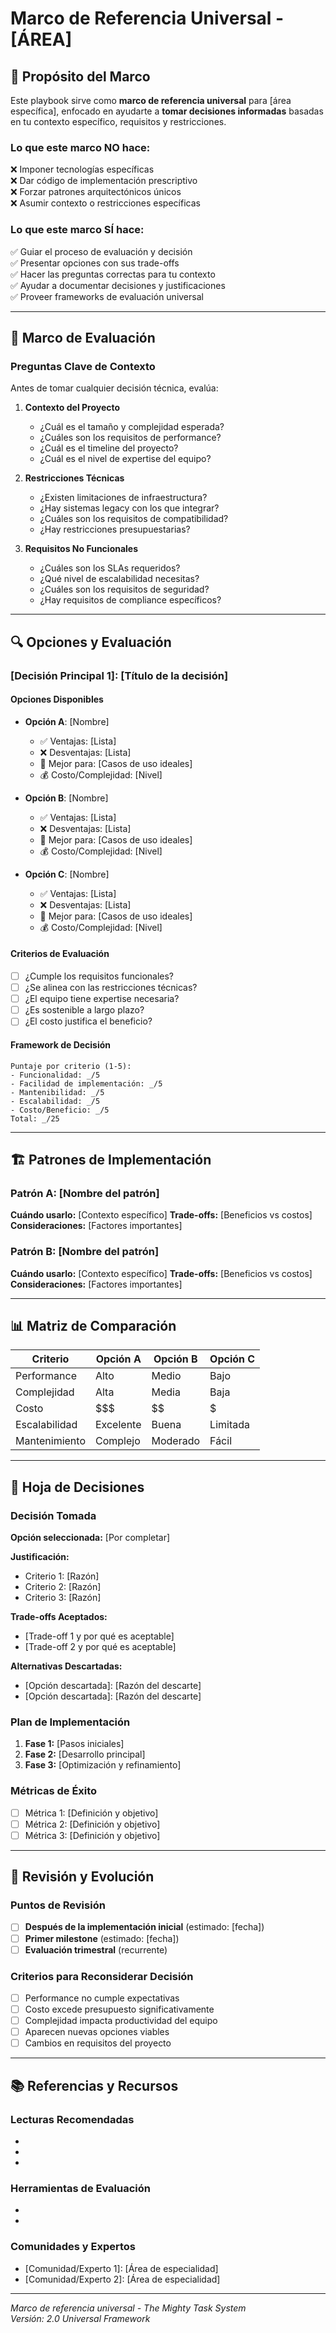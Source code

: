 # Marco de Referencia Universal - [ÁREA]

## 🎯 Propósito del Marco

Este playbook sirve como **marco de referencia universal** para [área específica], enfocado en ayudarte a **tomar decisiones informadas** basadas en tu contexto específico, requisitos y restricciones.

### Lo que este marco NO hace:
❌ Imponer tecnologías específicas  
❌ Dar código de implementación prescriptivo  
❌ Forzar patrones arquitectónicos únicos  
❌ Asumir contexto o restricciones específicas  

### Lo que este marco SÍ hace:
✅ Guiar el proceso de evaluación y decisión  
✅ Presentar opciones con sus trade-offs  
✅ Hacer las preguntas correctas para tu contexto  
✅ Ayudar a documentar decisiones y justificaciones  
✅ Proveer frameworks de evaluación universal  

---

## 🤔 Marco de Evaluación

### Preguntas Clave de Contexto
Antes de tomar cualquier decisión técnica, evalúa:

1. **Contexto del Proyecto**
   - ¿Cuál es el tamaño y complejidad esperada?
   - ¿Cuáles son los requisitos de performance?
   - ¿Cuál es el timeline del proyecto?
   - ¿Cuál es el nivel de expertise del equipo?

2. **Restricciones Técnicas**
   - ¿Existen limitaciones de infraestructura?
   - ¿Hay sistemas legacy con los que integrar?
   - ¿Cuáles son los requisitos de compatibilidad?
   - ¿Hay restricciones presupuestarias?

3. **Requisitos No Funcionales**
   - ¿Cuáles son los SLAs requeridos?
   - ¿Qué nivel de escalabilidad necesitas?
   - ¿Cuáles son los requisitos de seguridad?
   - ¿Hay requisitos de compliance específicos?

---

## 🔍 Opciones y Evaluación

### [Decisión Principal 1]: [Título de la decisión]

#### Opciones Disponibles
- **Opción A**: [Nombre]
  - ✅ Ventajas: [Lista]
  - ❌ Desventajas: [Lista]
  - 🎯 Mejor para: [Casos de uso ideales]
  - 💰 Costo/Complejidad: [Nivel]

- **Opción B**: [Nombre]  
  - ✅ Ventajas: [Lista]
  - ❌ Desventajas: [Lista]
  - 🎯 Mejor para: [Casos de uso ideales]
  - 💰 Costo/Complejidad: [Nivel]

- **Opción C**: [Nombre]
  - ✅ Ventajas: [Lista]
  - ❌ Desventajas: [Lista]
  - 🎯 Mejor para: [Casos de uso ideales]
  - 💰 Costo/Complejidad: [Nivel]

#### Criterios de Evaluación
- [ ] ¿Cumple los requisitos funcionales?
- [ ] ¿Se alinea con las restricciones técnicas?
- [ ] ¿El equipo tiene expertise necesaria?
- [ ] ¿Es sostenible a largo plazo?
- [ ] ¿El costo justifica el beneficio?

#### Framework de Decisión
```
Puntaje por criterio (1-5):
- Funcionalidad: _/5
- Facilidad de implementación: _/5  
- Mantenibilidad: _/5
- Escalabilidad: _/5
- Costo/Beneficio: _/5
Total: _/25
```

---

## 🏗️ Patrones de Implementación

### Patrón A: [Nombre del patrón]
**Cuándo usarlo:** [Contexto específico]
**Trade-offs:** [Beneficios vs costos]
**Consideraciones:** [Factores importantes]

### Patrón B: [Nombre del patrón]  
**Cuándo usarlo:** [Contexto específico]
**Trade-offs:** [Beneficios vs costos]
**Consideraciones:** [Factores importantes]

---

## 📊 Matriz de Comparación

| Criterio | Opción A | Opción B | Opción C |
|----------|----------|----------|----------|
| Performance | Alto | Medio | Bajo |
| Complejidad | Alta | Media | Baja |
| Costo | $$$ | $$ | $ |
| Escalabilidad | Excelente | Buena | Limitada |
| Mantenimiento | Complejo | Moderado | Fácil |

---

## 🎯 Hoja de Decisiones

### Decisión Tomada
**Opción seleccionada:** [Por completar]

**Justificación:**
- Criterio 1: [Razón]
- Criterio 2: [Razón]
- Criterio 3: [Razón]

**Trade-offs Aceptados:**
- [Trade-off 1 y por qué es aceptable]
- [Trade-off 2 y por qué es aceptable]

**Alternativas Descartadas:**
- [Opción descartada]: [Razón del descarte]
- [Opción descartada]: [Razón del descarte]

### Plan de Implementación
1. **Fase 1:** [Pasos iniciales]
2. **Fase 2:** [Desarrollo principal]  
3. **Fase 3:** [Optimización y refinamiento]

### Métricas de Éxito
- [ ] Métrica 1: [Definición y objetivo]
- [ ] Métrica 2: [Definición y objetivo]
- [ ] Métrica 3: [Definición y objetivo]

---

## 🔄 Revisión y Evolución

### Puntos de Revisión
- [ ] **Después de la implementación inicial** (estimado: [fecha])
- [ ] **Primer milestone** (estimado: [fecha])
- [ ] **Evaluación trimestral** (recurrente)

### Criterios para Reconsiderar Decisión
- [ ] Performance no cumple expectativas
- [ ] Costo excede presupuesto significativamente
- [ ] Complejidad impacta productividad del equipo
- [ ] Aparecen nuevas opciones viables
- [ ] Cambios en requisitos del proyecto

---

## 📚 Referencias y Recursos

### Lecturas Recomendadas
- [Recurso 1]: [Descripción]
- [Recurso 2]: [Descripción]
- [Recurso 3]: [Descripción]

### Herramientas de Evaluación
- [Herramienta 1]: [Propósito]
- [Herramienta 2]: [Propósito]

### Comunidades y Expertos
- [Comunidad/Experto 1]: [Área de especialidad]
- [Comunidad/Experto 2]: [Área de especialidad]

---

*Marco de referencia universal - The Mighty Task System*  
*Versión: 2.0 Universal Framework*
